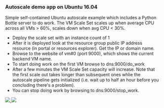 ### Autoscale demo app on Ubuntu 16.04 ###

Simple self-contained Ubuntu autoscale example which includes a Python Bottle server to do work. The VM Scale Set scales up when average CPU across all VMs > 60%, scales down when avg CPU < 30%.

- Deploy the scale set with an instance count of 1 
- After it is deployed look at the resource group public IP address resource (in portal or resources explorer). Get the IP or domain name.
- Browse to the website of vm#0 (port 9000), which shows the current backend VM name.
- To start doing work on the first VM browse to dns:9000/do_work
- After a few minutes the VM Scale Set capacity will increase. Note that the first scale out takes longer than subsequent ones whlie the autoscale pipeline gets initialized (i.e. wait up to half an hour before you concluding there's a problem).
- You can stop doing work by browsing to dns:9000/stop_work.

<a href="https://portal.azure.cn/#create/Microsoft.Template/uri/https%3A%2F%2Fraw.githubusercontent.com%2Fciscoxiaobing%2Fazure-quickstart-templates%2Fmaster%2F201-vmss-bottle-autoscale%2Fazuredeploy.json" target="_blank">
    <img src="http://azuredeploy.net/deploybutton.png"/>
</a>
<a href="http://armviz.io/#/?load=https%3A%2F%2Fraw.githubusercontent.com%2FAzure%2Fazure-quickstart-templates%2Fmaster%2F201-vmss-bottle-autoscale%2Fazuredeploy.json" target="_blank">
    <img src="http://armviz.io/visualizebutton.png"/>
</a>

